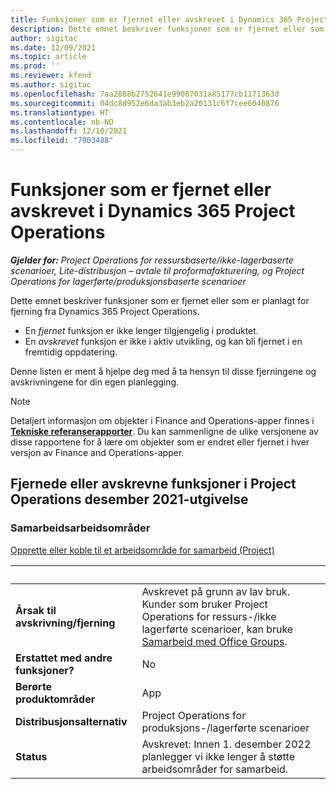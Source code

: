 ```yaml
---
title: Funksjoner som er fjernet eller avskrevet i Dynamics 365 Project Operations
description: Dette emnet beskriver funksjoner som er fjernet eller som er planlagt for fjerning fra Dynamics 365 Project Operations.
author: sigitac
ms.date: 12/09/2021
ms.topic: article
ms.prod: ''
ms.reviewer: kfend
ms.author: sigitac
ms.openlocfilehash: 7aa2888b2752641e99087031a85177cb1171363d
ms.sourcegitcommit: 04dc8d952e6da3ab3eb2a20131c6f7cee6040876
ms.translationtype: HT
ms.contentlocale: nb-NO
ms.lasthandoff: 12/10/2021
ms.locfileid: "7903488"
---
```

# <a name="removed-or-deprecated-features-in-dynamics-365-project-operations"></a>Funksjoner som er fjernet eller avskrevet i Dynamics 365 Project Operations

_**Gjelder for:** Project Operations for ressursbaserte/ikke-lagerbaserte scenarioer, Lite-distribusjon – avtale til proformafakturering, og Project Operations for lagerførte/produksjonsbaserte scenarioer_

Dette emnet beskriver funksjoner som er fjernet eller som er planlagt for fjerning fra Dynamics 365 Project Operations.

- En *fjernet* funksjon er ikke lenger tilgjengelig i produktet.
- En *avskrevet* funksjon er ikke i aktiv utvikling, og kan bli fjernet i en fremtidig oppdatering.

Denne listen er ment å hjelpe deg med å ta hensyn til disse fjerningene og avskrivningene for din egen planlegging.

> [!NOTE]
> Detaljert informasjon om objekter i Finance and Operations-apper finnes i [**Tekniske referanserapporter**](/dynamics/s-e/global/axtechrefrep_61). Du kan sammenligne de ulike versjonene av disse rapportene for å lære om objekter som er endret eller fjernet i hver versjon av Finance and Operations-apper.

## <a name="features-removed-or-deprecated-in-the-project-operations-december-2021-release"></a>Fjernede eller avskrevne funksjoner i Project Operations desember 2021-utgivelse

### <a name="collaboration-workspaces"></a>Samarbeidsarbeidsområder

[Opprette eller koble til et arbeidsområde for samarbeid (Project)](/dynamicsax-2012/appuser-itpro/create-or-link-to-a-collaboration-workspace-project)

| &nbsp; | &nbsp; |
|--------|--------|
| **Årsak til avskrivning/fjerning** | Avskrevet på grunn av lav bruk. Kunder som bruker Project Operations for ressurs-/ikke lagerførte scenarioer, kan bruke [Samarbeid med Office Groups](../project-management/collaboration-groups.md). |
| **Erstattet med andre funksjoner?** | No |
| **Berørte produktområder** | App  |
| **Distribusjonsalternativ** | Project Operations for produksjons-/lagerførte scenarioer |
| **Status** | Avskrevet: Innen 1. desember 2022 planlegger vi ikke lenger å støtte arbeidsområder for samarbeid. |
